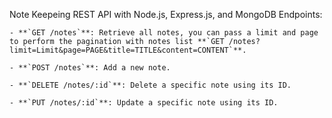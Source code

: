 

Note Keepeing REST API with Node.js, Express.js, and MongoDB
Endpoints:

    - **`GET /notes`**: Retrieve all notes, you can pass a limit and page to perform the pagination with notes list **`GET /notes?limit=Limit&page=PAGE&title=TITLE&content=CONTENT`**.
    
    - **`POST /notes`**: Add a new note.
    
    - **`DELETE /notes/:id`**: Delete a specific note using its ID.
    
    - **`PUT /notes/:id`**: Update a specific note using its ID.
    
